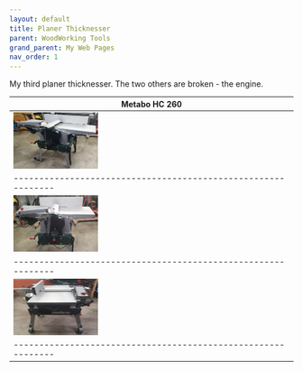 ```yaml
---
layout: default
title: Planer Thicknesser
parent: WoodWorking Tools
grand_parent: My Web Pages
nav_order: 1
---
```

My third planer thicknesser. The two others are broken - the engine. 


| Metabo HC 260                                              |
|------------------------------------------------------------|
| <img src="media/Metabo_HC260.jpg" width="150" height="100">|
| -------------------------------------------------------------|
 |<img src="media/Metabo_HC260_1.jpg" width="150" height="100">|
|-------------------------------------------------------------|
 |<img src="media/Metabo_HC260_21.jpg" width="150" height="100">| 
|-------------------------------------------------------------|

